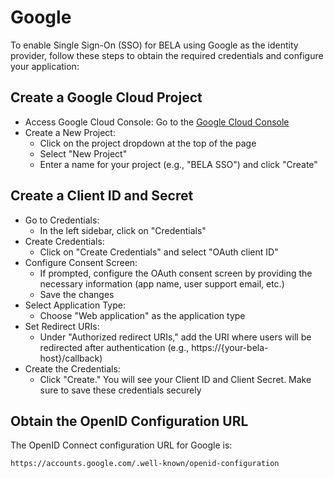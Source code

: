 # Google
To enable Single Sign-On (SSO) for BELA using Google as the identity provider, follow these steps to obtain the required credentials and configure your application:

## Create a Google Cloud Project
- Access Google Cloud Console: Go to the [Google Cloud Console](https://console.developers.google.com/)
- Create a New Project:
  - Click on the project dropdown at the top of the page
  - Select "New Project"
  - Enter a name for your project (e.g., "BELA SSO") and click "Create"

## Create a Client ID and Secret
- Go to Credentials:
  - In the left sidebar, click on "Credentials"
- Create Credentials:
  - Click on "Create Credentials" and select "OAuth client ID"
- Configure Consent Screen:
  - If prompted, configure the OAuth consent screen by providing the necessary information (app name, user support email, etc.)
  - Save the changes
- Select Application Type:
  - Choose "Web application" as the application type
- Set Redirect URIs:
  - Under "Authorized redirect URIs," add the URI where users will be redirected after authentication (e.g., https://{your-bela-host}/callback)
- Create the Credentials:
  - Click "Create." You will see your Client ID and Client Secret. Make sure to save these credentials securely

## Obtain the OpenID Configuration URL
The OpenID Connect configuration URL for Google is:
```
https://accounts.google.com/.well-known/openid-configuration
```